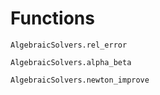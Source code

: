 # Functions

```@docs 
AlgebraicSolvers.rel_error
```

```@docs 
AlgebraicSolvers.alpha_beta
```

```@docs 
AlgebraicSolvers.newton_improve
```
